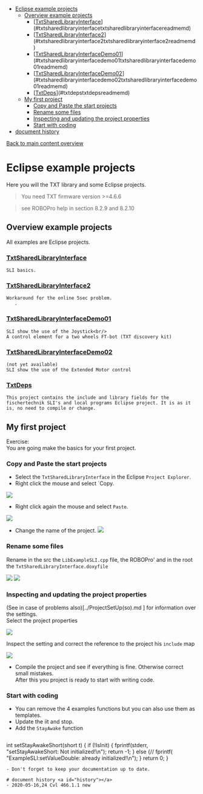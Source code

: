 <!-- TOC depthFrom:1 depthTo:6 withLinks:1 updateOnSave:1 orderedList:0 -->

- [Eclipse example projects](#eclipse-example-projects)
	- [Overview example projects](#overview-example-projects)
		- [[TxtSharedLibraryInterface](./TxtSharedLibraryInterface/README.md)](#txtsharedlibraryinterfacetxtsharedlibraryinterfacereadmemd)
		- [[TxtSharedLibraryInterface2](./TxtSharedLibraryInterface2/README.md)](#txtsharedlibraryinterface2txtsharedlibraryinterface2readmemd)
		- [[TxtSharedLibraryInterfaceDemo01](./TxtSharedLibraryInterfaceDemo01/README.md)](#txtsharedlibraryinterfacedemo01txtsharedlibraryinterfacedemo01readmemd)
		- [[TxtSharedLibraryInterfaceDemo02](./TxtSharedLibraryInterfaceDemo01/README.md)](#txtsharedlibraryinterfacedemo02txtsharedlibraryinterfacedemo01readmemd)
		- [[TxtDeps](./TxtDeps/README.md)](#txtdepstxtdepsreadmemd)
	- [My first project](#my-first-project)
		- [Copy and Paste the start projects](#copy-and-paste-the-start-projects)
		- [Rename some files](#rename-some-files)
		- [Inspecting and updating the project properties](#inspecting-and-updating-the-project-properties)
		- [Start with coding](#start-with-coding)
- [document history <a id="history"></a>](#document-history-a-idhistorya)

<!-- /TOC -->
[Back to main content overview](../README.md#overview)

# Eclipse example projects
Here you will the TXT library and some Eclipse projects.

> You need TXT firmware version >=4.6.6

> see ROBOPro help in section 8.2.9 and 8.2.10

## Overview example projects

All examples are Eclipse projects.
### [TxtSharedLibraryInterface](./TxtSharedLibraryInterface/README.md)
    SLI basics.
    
### [TxtSharedLibraryInterface2](./TxtSharedLibraryInterface2/README.md)
    Workaround for the online 5sec problem. 
       .    
### [TxtSharedLibraryInterfaceDemo01](./TxtSharedLibraryInterfaceDemo01/README.md)
    SLI show the use of the Joystick<br/>
    A control element for a two wheels FT-bot (TXT discovery kit)
    
### [TxtSharedLibraryInterfaceDemo02](./TxtSharedLibraryInterfaceDemo01/README.md)
    (not yet available)
    SLI show the use of the Extended Motor control

### [TxtDeps](./TxtDeps/README.md)
    This project contains the include and library fields for the fischertechnik SLI's and local programs Eclipse project. It is as it is, no need to compile or change.
		
## My first project
Exercise:<br/>
You are going make the basics for your first project. 

### Copy and Paste the start projects
- Select the `TxtSharedLibraryInterface` in the Eclipse `Project Explorer`. 
- Right click the mouse and select `Copy. 

![](./docs/NewProject(01).png)

- Right click again the mouse and select `Paste`.

![](./docs/NewProject(02).png)

- Change the name of the project.
 ![](./docs/NewProject(03).png)
 
### Rename some files
Rename in the src the `LibExampleSLI.cpp` file, the ROBOPro' and in the root the `TxtSharedLibraryInterface.doxyfile`

![](./docs/NewProject(06).png)
![](./docs/NewProject(07).png)

### Inspecting and updating the project properties

(See in case of problems also)[../ProjectSetUp(so).md ] for information over the settings.<br/>
Select the project properties
 
![](./docs/NewProject(04).png)
 
Inspect the setting and correct the reference to the project his `include` map

![](./docs/NewProject(05).png)

- Compile the project and see if everything is fine. Otherwise correct small mistakes.<br/>
After this you project is ready to start with writing code.
 
### Start with coding
- You can remove the 4 examples functions but you can also use them as templates.
- Update the iit and stop.
- Add the `StayAwake` function
  ```	
int setStayAwakeShort(short t) {
	if (!IsInit) {
		fprintf(stderr, "setStayAwakeShort: Not initialized!\n");
		return -1;
	} else {// fprintf( "ExampleSLI:setValueDouble: already initialized!\n");
	}
	return 0;
}
``` 	
- Don't forget to keep your documentation up to date.

# document history <a id="history"></a>
- 2020-05-16,24 Cvl 466.1.1 new
